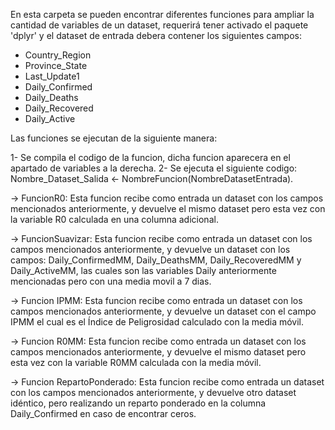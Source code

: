 
En esta carpeta se pueden encontrar diferentes funciones para ampliar la cantidad de variables de un dataset, requerirá tener activado el paquete 'dplyr' y el dataset de entrada debera contener los siguientes campos:

- Country_Region
- Province_State
- Last_Update1
- Daily_Confirmed
- Daily_Deaths
- Daily_Recovered
- Daily_Active

Las funciones se ejecutan de la siguiente manera:

1- Se compila el codigo de la funcion, dicha funcion aparecera en el apartado de variables a la derecha.
2- Se ejecuta el siguiente codigo: Nombre_Dataset_Salida <- NombreFuncion(NombreDatasetEntrada).


-> FuncionR0: Esta funcion recibe como entrada un dataset con los campos mencionados anteriormente, y devuelve el mismo dataset pero esta vez con la variable R0 calculada en una columna adicional.

-> FuncionSuavizar:  Esta funcion recibe como entrada un dataset con los campos mencionados anteriormente, y devuelve un dataset con los campos: Daily_ConfirmedMM, Daily_DeathsMM, Daily_RecoveredMM y Daily_ActiveMM, las cuales son las variables Daily anteriormente mencionadas pero con una media movil a 7 dias.

-> Funcion IPMM: Esta funcion recibe como entrada un dataset con los campos mencionados anteriormente, y devuelve un dataset con el campo IPMM el cual es el Índice de Peligrosidad calculado con la media móvil.

-> Funcion R0MM: Esta funcion recibe como entrada un dataset con los campos mencionados anteriormente, y devuelve el mismo dataset pero esta vez con la variable R0MM calculada con la media móvil.

-> Funcion RepartoPonderado: Esta funcion recibe como entrada un dataset con los campos mencionados anteriormente, y devuelve otro dataset idéntico, pero realizando un reparto ponderado en la columna Daily_Confirmed en caso de encontrar ceros.

